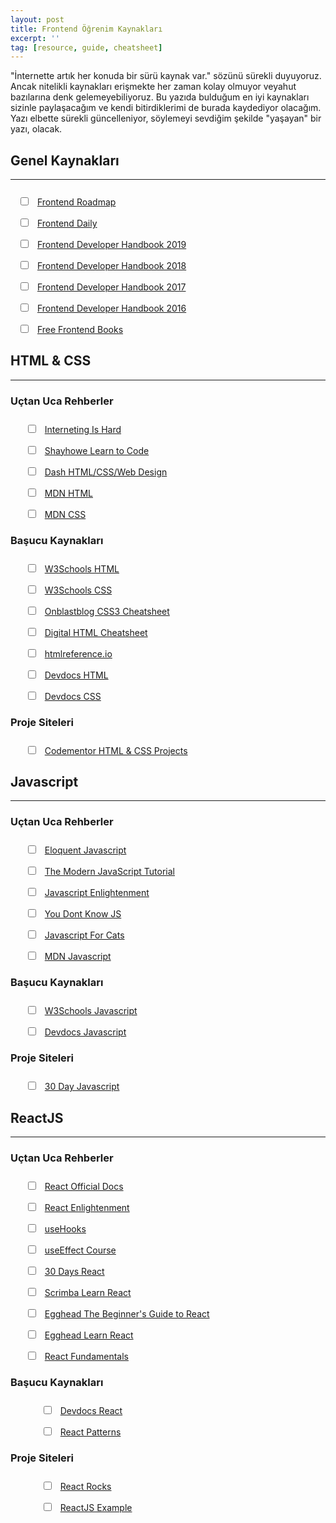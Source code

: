 ```yaml
---
layout: post
title: Frontend Öğrenim Kaynakları
excerpt: ''
tag: [resource, guide, cheatsheet]
---
```


"İnternette artık her konuda bir sürü kaynak var." sözünü sürekli duyuyoruz. Ancak nitelikli kaynakları erişmekte her
zaman kolay olmuyor veyahut bazılarına denk gelemeyebiliyoruz. Bu yazıda bulduğum en iyi kaynakları sizinle paylaşacağım
ve kendi bitirdiklerimi de burada kaydediyor olacağım. Yazı elbette sürekli güncelleniyor, söylemeyi sevdiğim şekilde
"yaşayan" bir yazı, olacak.

## Genel Kaynakları

---

<ul style="list-style: none; margin-top: 25px; margin-bottom: 25px;  margin-left: 0;padding: 0 12px;">
    <li style="margin-bottom: 15px;">
        <input type="checkbox" style="margin-right: 10px;" onclick="return false;">
        <a href="https://roadmap.sh/frontend">Frontend Roadmap</a>
        <!-- <p style="margin-top: 10px;"></p> -->
    </li>
    <li style="margin-bottom: 15px;">
        <input type="checkbox" style="margin-right: 10px;" onclick="return false;">
        <a href="https://frontendaily.com/">Frontend Daily</a>
        <!-- <p style="margin-top: 10px;"></p> -->
    </li>
    <li style="margin-bottom: 15px;">
        <input type="checkbox" style="margin-right: 10px;" onclick="return false;">
        <a href="https://frontendmasters.com/books/front-end-handbook/2019/">Frontend Developer Handbook 2019</a>
        <!-- <p style="margin-top: 10px;"></p> -->
    </li>
    <li style="margin-bottom: 15px;">
        <input type="checkbox" style="margin-right: 10px;" onclick="return false;">
        <a href="https://frontendmasters.com/books/front-end-handbook/2018/">Frontend Developer Handbook 2018</a>
        <!-- <p style="margin-top: 10px;"></p> -->
    </li>
    <li style="margin-bottom: 15px;">
        <input type="checkbox" style="margin-right: 10px;" onclick="return false;">
        <a href="https://frontendmasters.com/books/front-end-handbook/2017/">Frontend Developer Handbook 2017</a>
        <!-- <p style="margin-top: 10px;"></p> -->
    </li>
    <li style="margin-bottom: 15px;">
        <input type="checkbox" style="margin-right: 10px;" onclick="return false;">
        <a href="https://frontendmasters.com/books/front-end-handbook/2016/">Frontend Developer Handbook 2016</a>
        <!-- <p style="margin-top: 10px;"></p> -->
    </li>
    <li style="margin-bottom: 15px;">
        <input type="checkbox" style="margin-right: 10px;" onclick="return false;">
        <a href="https://jsbooks.revolunet.com/">Free Frontend Books</a>
        <!-- <p style="margin-top: 10px;"></p> -->
    </li>
</ul>

## HTML & CSS

---

<div class="container-fluid">
    <div class="row">
        <div class="col-12 col-md-6 col-lg-4">
            <h3>Uçtan Uca Rehberler</h3>
            <ul style="list-style: none; margin-top: 25px; margin-left: 0;">
                <li style="margin-bottom: 15px;">
                    <input type="checkbox" style="margin-right: 10px;" onclick="return false;">
                    <a href="https://www.internetingishard.com/html-and-css/">Interneting Is Hard</a>
                    <!-- <p style="margin-top: 10px;"></p> -->
                </li>
                <li style="margin-bottom: 15px;">
                    <input type="checkbox" style="margin-right: 10px;" onclick="return false;">
                    <a href="https://learn.shayhowe.com/">Shayhowe Learn to Code</a>
                    <!-- <p style="margin-top: 10px;"></p> -->
                </li>
                <li style="margin-bottom: 15px;">
                    <input type="checkbox" style="margin-right: 10px;" onclick="return false;">
                    <a href="https://dash.generalassemb.ly/projects">Dash HTML/CSS/Web Design</a>
                    <!-- <p style="margin-top: 10px;"></p> -->
                </li>
                <li style="margin-bottom: 15px;">
                    <input type="checkbox" style="margin-right: 10px;" onclick="return false;">
                    <a href="https://developer.mozilla.org/en-US/docs/Learn/HTML">MDN HTML</a>
                    <!-- <p style="margin-top: 10px;"></p> -->
                </li>
                <li style="margin-bottom: 15px;">
                    <input type="checkbox" style="margin-right: 10px;" onclick="return false;">
                    <a href="https://developer.mozilla.org/en-US/docs/Learn/CSS">MDN CSS</a>
                    <!-- <p style="margin-top: 10px;"></p> -->
                </li>
            </ul>
        </div>
        <div class="col-12 col-md-6 col-lg-4">
            <h3>Başucu Kaynakları</h3>
            <ul style="list-style: none; margin-top: 25px; margin-left: 0;">
                <li style="margin-bottom: 15px;">
                    <input type="checkbox" style="margin-right: 10px;" onclick="return false;">
                    <a href="https://www.w3schools.com/html/default.asp">W3Schools HTML</a>
                    <!-- <p style="margin-top: 10px;"></p> -->
                </li>
                <li style="margin-bottom: 15px;">
                    <input type="checkbox" style="margin-right: 10px;" onclick="return false;">
                    <a href="https://www.w3schools.com/css/default.asp">W3Schools CSS</a>
                    <!-- <p style="margin-top: 10px;"></p> -->
                </li>
                <li style="margin-bottom: 15px;">
                    <input type="checkbox" style="margin-right: 10px;" onclick="return false;">
                    <a href="https://www.onblastblog.com/wp-content/uploads/2017/01/CSS3-Cheat-Sheet.pdf">Onblastblog
                        CSS3
                        Cheatsheet</a>
                    <!-- <p style="margin-top: 10px;"></p> -->
                </li>
                <li style="margin-bottom: 15px;">
                    <input type="checkbox" style="margin-right: 10px;" onclick="return false;">
                    <a href="https://digital.com/tools/html-cheatsheet/">Digital HTML Cheatsheet</a>
                    <!-- <p style="margin-top: 10px;"></p> -->
                </li>
                <li style="margin-bottom: 15px;">
                    <input type="checkbox" style="margin-right: 10px;" onclick="return false;">
                    <a href="https://htmlreference.io/">htmlreference.io</a>
                    <!-- <p style="margin-top: 10px;"></p> -->
                </li>
                <li style="margin-bottom: 15px;">
                    <input type="checkbox" style="margin-right: 10px;" onclick="return false;">
                    <a href="https://devdocs.io/html/">Devdocs HTML</a>
                    <!-- <p style="margin-top: 10px;"></p> -->
                </li>
                <li style="margin-bottom: 15px;">
                    <input type="checkbox" style="margin-right: 10px;" onclick="return false;">
                    <a href="https://devdocs.io/css/">Devdocs CSS</a>
                    <!-- <p style="margin-top: 10px;"></p> -->
                </li>
            </ul>
        </div>
        <div class="col-12 col-md-6 col-lg-4">
            <h3>Proje Siteleri</h3>
            <ul style="list-style: none; margin-top: 25px; margin-left: 0;">
                <li style="margin-bottom: 15px;">
                    <input type="checkbox" style="margin-right: 10px;" onclick="return false;">
                    <a href="https://www.codementor.io/projects/html_css">Codementor HTML & CSS Projects</a>
                    <!-- <p style="margin-top: 10px;"></p> -->
                </li>
            </ul>
        </div>
    </div>
</div>

## Javascript

---

<div class="container-fluid">
    <div class="row">
        <div class="col-12 col-md-6 col-lg-4">
            <h3>Uçtan Uca Rehberler</h3>
            <ul style="list-style: none; list-style-position: outside; margin-top: 25px; margin-left: 0;">
                <li style="margin-bottom: 15px;">
                    <input type="checkbox" style="margin-right: 10px;" onclick="return false;">
                    <a href="https://eloquentjavascript.net/">Eloquent Javascript</a>
                    <!-- <p style="margin-top: 10px;"></p> -->
                </li>
                <li style="margin-bottom: 15px;">
                    <input type="checkbox" style="margin-right: 10px;" onclick="return false;">
                    <a href="https://javascript.info/">The Modern JavaScript Tutorial</a>
                    <!-- <p style="margin-top: 10px;"></p> -->
                </li>
                <li style="margin-bottom: 15px;">
                    <input type="checkbox" style="margin-right: 10px;" onclick="return false;">
                    <a href="https://frontendmasters.com/books/javascript-enlightenment/">Javascript Enlightenment</a>
                    <!-- <p style="margin-top: 10px;"></p> -->
                </li>
                <li style="margin-bottom: 15px;">
                    <input type="checkbox" style="margin-right: 10px;" onclick="return false;">
                    <a href="https://github.com/getify/You-Dont-Know-JS">You Dont Know JS</a>
                    <!-- <p style="margin-top: 10px;"></p> -->
                </li>
                <li style="margin-bottom: 15px;">
                    <input type="checkbox" style="margin-right: 10px;" onclick="return false;">
                    <a href="http://jsforcats.com/">Javascript For Cats</a>
                    <!-- <p style="margin-top: 10px;"></p> -->
                </li>
                <li style="margin-bottom: 15px;">
                    <input type="checkbox" style="margin-right: 10px;" onclick="return false;">
                    <a href="https://developer.mozilla.org/en-US/docs/Web/JavaScript">MDN Javascript</a>
                    <!-- <p style="margin-top: 10px;"></p> -->
                </li>
            </ul>
        </div>
        <div class="col-12 col-md-6 col-lg-4">
            <h3>Başucu Kaynakları</h3>
            <ul style="list-style: none; margin-top: 25px; margin-left: 0;">
                <li style="margin-bottom: 15px;">
                    <input type="checkbox" style="margin-right: 10px;" onclick="return false;">
                    <a href="https://www.w3schools.com/JSREF/default.asp">W3Schools Javascript</a>
                    <!-- <p style="margin-top: 10px;"></p> -->
                </li>
                <li style="margin-bottom: 15px;">
                    <input type="checkbox" style="margin-right: 10px;" onclick="return false;">
                    <a href="https://devdocs.io/javascript/">Devdocs Javascript</a>
                    <!-- <p style="margin-top: 10px;"></p> -->
                </li>
            </ul>
        </div>
        <div class="col-12 col-md-6 col-lg-4">
            <h3>Proje Siteleri</h3>
            <ul style="list-style: none; margin-top: 25px; margin-left: 0;">
                <li style="margin-bottom: 15px;">
                    <input type="checkbox" style="margin-right: 10px;" onclick="return false;">
                    <a href="https://javascript30.com/">30 Day Javascript</a>
                    <!-- <p style="margin-top: 10px;"></p> -->
                </li>
            </ul>
        </div>
    </div>
</div>

## ReactJS

---

<div class="container-fluid">
    <div class="row">
        <div class="col-12 col-md-6 col-lg-4">
            <h3>Uçtan Uca Rehberler</h3>
            <ul style="list-style: none; margin-top: 25px; margin-left: 0;">
                <li style="margin-bottom: 15px;">
                    <input type="checkbox" style="margin-right: 10px;" onclick="return false;">
                    <a href="https://tr.reactjs.org/">React Official Docs</a>
                    <!-- <p style="margin-top: 10px;"></p> -->
                </li>
                <li style="margin-bottom: 15px;">
                    <input type="checkbox" style="margin-right: 10px;" onclick="return false;">
                    <a href="https://www.reactenlightenment.com/">React Enlightenment</a>
                    <!-- <p style="margin-top: 10px;"></p> -->
                </li>
                <li style="margin-bottom: 15px;">
                    <input type="checkbox" style="margin-right: 10px;" onclick="return false;">
                    <a href="https://usehooks.com/">useHooks</a>
                    <!-- <p style="margin-top: 10px;"></p> -->
                </li>
                <li style="margin-bottom: 15px;">
                    <input type="checkbox" style="margin-right: 10px;" onclick="return false;">
                    <a href="https://maxrozen.com/courses">useEffect Course</a>
                    <!-- <p style="margin-top: 10px;"></p> -->
                </li>
                <li style="margin-bottom: 15px;">
                    <input type="checkbox" style="margin-right: 10px;" onclick="return false;">
                    <a href="https://github.com/Asabeneh/30-Days-Of-React">30 Days React</a>
                    <!-- <p style="margin-top: 10px;"></p> -->
                </li>
                <li style="margin-bottom: 15px;">
                    <input type="checkbox" style="margin-right: 10px;" onclick="return false;">
                    <a href="https://scrimba.com/learn/learnreact">Scrimba Learn React</a>
                    <!-- <p style="margin-top: 10px;"></p> -->
                </li>
                <li style="margin-bottom: 15px;">
                    <input type="checkbox" style="margin-right: 10px;" onclick="return false;">
                    <a href="https://egghead.io/courses/the-beginner-s-guide-to-react">Egghead The Beginner's Guide to
                        React</a>
                    <!-- <p style="margin-top: 10px;"></p> -->
                </li>
                <li style="margin-bottom: 15px;">
                    <input type="checkbox" style="margin-right: 10px;" onclick="return false;">
                    <a href="https://egghead.io/courses/start-learning-react">Egghead Learn React</a>
                    <!-- <p style="margin-top: 10px;"></p> -->
                </li>
                <li style="margin-bottom: 15px;">
                    <input type="checkbox" style="margin-right: 10px;" onclick="return false;">
                    <a href="https://frontarm.com/courses/react-fundamentals/">React Fundamentals</a>
                    <!-- <p style="margin-top: 10px;"></p> -->
                </li>
            </ul>
        </div>
        <div class="col-12 col-md-6 col-lg-4">
            <h3>Başucu Kaynakları</h3>
            <ul style="list-style: none; margin-top: 25px; margin-left: 25px;">
                <li style="margin-bottom: 15px;">
                    <input type="checkbox" style="margin-right: 10px;" onclick="return false;">
                    <a href="https://devdocs.io/react/">Devdocs React</a>
                    <!-- <p style="margin-top: 10px;"></p> -->
                </li>
                <li style="margin-bottom: 15px;">
                    <input type="checkbox" style="margin-right: 10px;" onclick="return false;">
                    <a href="https://reactpatterns.com">React Patterns</a>
                    <!-- <p style="margin-top: 10px;"></p> -->
                </li>
            </ul>
        </div>
        <div class="col-12 col-md-6 col-lg-4">
            <h3>Proje Siteleri</h3>
            <ul style="list-style: none; margin-top: 25px; margin-left: 25px;">
                <li style="margin-bottom: 15px;">
                    <input type="checkbox" style="margin-right: 10px;" onclick="return false;">
                    <a href="https://react.rocks/">React Rocks</a>
                    <!-- <p style="margin-top: 10px;"></p> -->
                </li>
                <li style="margin-bottom: 15px;">
                    <input type="checkbox" style="margin-right: 10px;" onclick="return false;">
                    <a href="https://reactjsexample.com/">ReactJS Example</a>
                    <!-- <p style="margin-top: 10px;"></p> -->
                </li>
            </ul>
        </div>
    </div>
</div>
